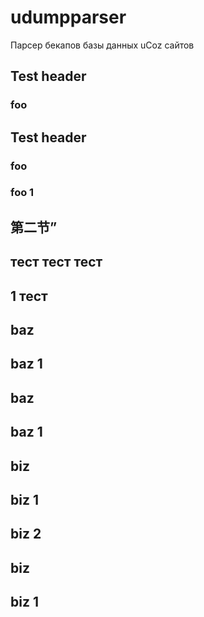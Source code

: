 udumpparser
===========

Парсер бекапов базы данных uCoz сайтов

## Test header
### foo
## Test header
### foo
### foo 1


## 第二节”

## тест тест тест

## 1 тест


## baz
## baz 1
## baz
## baz 1

## biz
## biz 1
## biz 2
## biz
## biz 1
